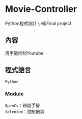 # Movie-Controller
Python程式設計 小組Final project

## 內容
用手勢控制Youtube

## 程式語言
`Python`
### Module
`OpenCv`：辨識手勢  
`Selenium`：控制網頁  
